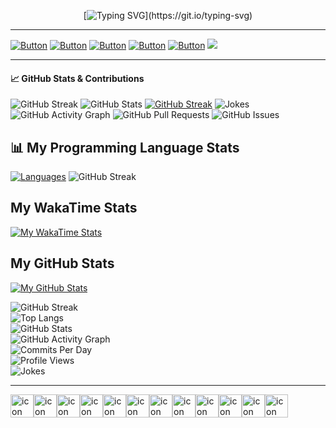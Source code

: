 <div align="center">
  
[![Typing SVG](https://readme-typing-svg.demolab.com?font=hack&size=32&pause=1000&color=00910d&random=false&width=555&height=80&lines=Hello+there+I'm+iceman404;Welcome+to+my+Github+Profile...)](https://git.io/typing-svg)
  
</div>



---
 [![Button](https://img.shields.io/badge/About-Me-008491)](https://github.com/iceman404/iceman404/blob/main/AboutMe.md) [![Button](https://img.shields.io/badge/Technical-Skills-910083)](https://github.com/iceman404/iceman404/blob/main/TechnicalSkills.md) [![Button](https://img.shields.io/badge/My-Strengths-910c00)](https://github.com/iceman404/iceman404/blob/main/MyStrengths.md) [![Button](https://img.shields.io/badge/Let's-Connect-00910d)](https://github.com/iceman404/iceman404/blob/main/LetsConnect.md) [![Button](https://img.shields.io/badge/Happy-Coding-003b91)](https://github.com/iceman404) ![](https://komarev.com/ghpvc/?username=iceman404&style=flat-square&#008597)
<!--
## 📚 Open Source Contributions
I'm an active contributor to the open-source community and believe in the importance of giving back. You'll find some of my contributions and projects here on GitHub.
--->
<!---
iceman404/iceman404 is a ✨ special ✨ repository because its `README.md` (this file) appears on your GitHub profile.
You can click the Preview link to take a look at your changes.
`Happy coding! ✨` 
--->


---
#### 📈 GitHub Stats & Contributions

![GitHub Streak](https://streak-stats.demolab.com/?user=iceman404&theme=dark&hide_border=true)
![GitHub Stats](https://github-readme-stats.vercel.app/api?username=iceman404&show_icons=true&theme=dark&hide_border=true) 
[![GitHub Streak](https://github-readme-stats.vercel.app/api/top-langs?username=iceman404&layout=pie&langs_count=10&card_width=320)](https://git.io/streak-stats)
![Jokes](https://readme-jokes.vercel.app/api?theme=dark)
![GitHub Activity Graph](https://github-readme-activity-graph.vercel.app/graph?username=iceman404&theme=github-dark&hide_border=true)
![GitHub Pull Requests](https://github-readme-stats.vercel.app/api/pin/?username=iceman404&repo=advanced-redis-clone&theme=dark)
![GitHub Issues](https://github-readme-stats.vercel.app/api/pin/?username=iceman404&repo=adpull-python&theme=dark)
## 📊 My Programming Language Stats  
[![Languages](https://raw.githubusercontent.com/iceman404/iceman404/main/languages.png)](https://iceman404.com/language.html)
![GitHub Streak](https://github-readme-stats.vercel.app/api/top-langs?username=iceman404&layout=pie&langs_count=10&card_width=500)
## My WakaTime Stats

[![My WakaTime Stats](https://github-readme-stats.vercel.app/api/wakatime?username=iceman404&layout=compact&hide_title=true&hide_border=true)](https://github.com/iceman404/github-readme-stats)

## My GitHub Stats

[![My GitHub Stats](https://github-readme-stats.vercel.app/api?username=iceman404&show_icons=true&hide_title=true&hide_border=true&count_private=true)](https://github.com/iceman404/github-readme-stats)






![GitHub Streak](https://streak-stats.demolab.com/?user=iceman404&theme=dark&hide_border=true)  
![Top Langs](https://github-readme-stats.vercel.app/api/top-langs/?username=iceman404&layout=compact&theme=dark&hide_border=true)  
![GitHub Stats](https://github-readme-stats.vercel.app/api?username=iceman404&show_icons=true&theme=dark&hide_border=true)  
![GitHub Activity Graph](https://github-readme-activity-graph.vercel.app/graph?username=iceman404&theme=github-dark&hide_border=true)  
![Commits Per Day](https://github-profile-summary-cards.vercel.app/api/cards/productive-time?username=iceman404&theme=github_dark)  
![Profile Views](https://komarev.com/ghpvc/?username=iceman404&color=blue&style=flat-square)  
![Jokes](https://readme-jokes.vercel.app/api?theme=dark)  

---

<div style="display: flex; align-items: flex-start;"><img src="https://techstack-generator.vercel.app/github-icon.svg" alt="icon" width="37" height="37" /><img src="https://techstack-generator.vercel.app/python-icon.svg" alt="icon" width="37" height="37" /><img src="https://techstack-generator.vercel.app/cpp-icon.svg" alt="icon" width="37" height="37" /><img src="https://techstack-generator.vercel.app/mysql-icon.svg" alt="icon" width="37" height="37" /><img src="https://techstack-generator.vercel.app/java-icon.svg" alt="icon" width="37" height="37" /><img src="https://techstack-generator.vercel.app/raspberrypi-icon.svg" alt="icon" width="37" height="37" /><img src="https://techstack-generator.vercel.app/aws-icon.svg" alt="icon" width="37" height="37" /><img src="https://techstack-generator.vercel.app/django-icon.svg" alt="icon" width="37" height="37" /><img src="https://techstack-generator.vercel.app/kubernetes-icon.svg" alt="icon" width="37" height="37" /><img src="https://techstack-generator.vercel.app/docker-icon.svg" alt="icon" width="37" height="37" /><img src="https://techstack-generator.vercel.app/nginx-icon.svg" alt="icon" width="37" height="37" /><img src="https://techstack-generator.vercel.app/restapi-icon.svg" alt="icon" width="37" height="37" /></div>

